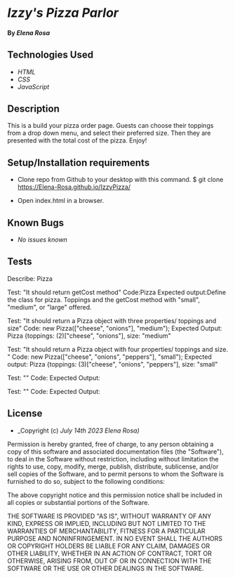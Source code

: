# _Izzy's Pizza Parlor_

#### By _**Elena Rosa**_

## Technologies Used

* _HTML_
* _CSS_
* _JavaScript_


## Description

This is a build your pizza order page. Guests can choose their toppings from a drop down menu, and select their preferred size. Then they are presented with the total cost of the pizza. Enjoy! 

## Setup/Installation requirements

* Clone repo from Github to your desktop with this command. $ git clone https://Elena-Rosa.github.io/IzzyPizza/

* Open index.html in a browser. 


## Known Bugs

* _No issues known_

## Tests

Describe: Pizza 

Test: "It should return getCost method"
Code:Pizza
Expected output:Define the class for pizza. Toppings and the getCost method with "small", "medium", or "large" offered.


Test: "It should return a Pizza object with three properties/ toppings and size"
Code: new Pizza(["cheese", "onions"], "medium");
Expected Output: Pizza {toppings: (2)["cheese", "onions"], size: "medium" 


Test: "It should return a Pizza object with four properties/ toppings and size. "
Code: new Pizza(["cheese", "onions", "peppers"], "small");
Expected output: Pizza {toppings: (3)["cheese", "onions", "peppers"], size: "small" 


Test: ""
Code: 
Expected Output: 

Test: ""
Code: 
Expected Output: 



## License


* _Copyright (c) _July 14th 2023_ _Elena Rosa)_

Permission is hereby granted, free of charge, to any person obtaining a copy
of this software and associated documentation files (the "Software"), to deal
in the Software without restriction, including without limitation the rights
to use, copy, modify, merge, publish, distribute, sublicense, and/or sell
copies of the Software, and to permit persons to whom the Software is
furnished to do so, subject to the following conditions:

The above copyright notice and this permission notice shall be included in all
copies or substantial portions of the Software.

THE SOFTWARE IS PROVIDED "AS IS", WITHOUT WARRANTY OF ANY KIND, EXPRESS OR
IMPLIED, INCLUDING BUT NOT LIMITED TO THE WARRANTIES OF MERCHANTABILITY,
FITNESS FOR A PARTICULAR PURPOSE AND NONINFRINGEMENT. IN NO EVENT SHALL THE
AUTHORS OR COPYRIGHT HOLDERS BE LIABLE FOR ANY CLAIM, DAMAGES OR OTHER
LIABILITY, WHETHER IN AN ACTION OF CONTRACT, TORT OR OTHERWISE, ARISING FROM,
OUT OF OR IN CONNECTION WITH THE SOFTWARE OR THE USE OR OTHER DEALINGS IN THE
SOFTWARE.
